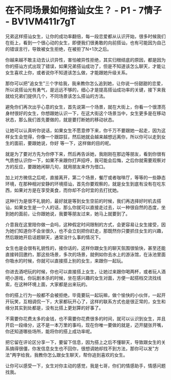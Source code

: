 # 在不同场景如何搭讪女生？ - P1 - 7情子 - BV1VM411r7gT

兄弟这样搭讪女生，让你的成功率翻倍，每一段恋爱都从认识开始，很多时候我们在街上，看到一个很心动的女生，即便我们很勇敢的向前搭讪，也有可能因为自己的错误言行，导致被女生拒绝，在被拒了N+1次之后。

你越来越不敢主动去认识异性，害怕被异性拒绝，其实归根结底的原因，都是因为你的搭讪方式出现了错误，如果兄弟搭讪成功了，但是不知道该怎么聊天，才能让女生喜欢上你，或者说你不知道该怎么做，才能跟她升级关系。

那你可以把"追女生"三个字给我，我来教你怎么追到她，让你说一份甜甜的恋爱，所以说搭讪光有勇气，是远远不够的，细心才是提高搭讪成功率的关键，接下来我就给兄弟们提供几个，不同场景该怎么搭讪的方法。

避免你们再次出乎心意的女生，首先说第一个场景，就在大街上，你看一个很漂亮身材很好的女生，你想跟她认识一下，在这大街这个场景当中，女生更多是在移动状态，那么我们首先要做的，就是要打断她的移动状态。

让她可以认真听你说话，如果女生不愿意停下来，你千万不要跟她一起走，因为这样女生会觉得，你像一个跟踪狂，然后她就会越来越想远离你，所以你可以走到女生的面前，要跟她说，你好 等一下，这样做的目的呢。

就是为了要对方先为你停下来，然后再告诉她，我刚刚在那边等朋友，看到你很有气质想认识你一下，如果不来跟你打声招呼，我可能会后悔，之后你就需要观察对方的反应，要跟她闲聊几句，就用朋友来作为借口。

加上对方微信之后呢，直接离开，第二个场景，餐厅或者咖啡厅，等等的一些静态环境，在那种相对安静的环境搭讪，首先你要观察的，就是女生到底有没有在吃东西，如果对方是在享受美食，而你却不合时宜的去打扰她。

这种行为是很不礼貌的，最好就是等到女生空前的时候，我们再选择好时机去搭讪，如果女生是一个人的话，那么你就可以直接走过去，以一种很自然的态度，坐到她的面前，让你跟她说，我要等朋友过来，她马上就要到了。

介意我在这里陪你做一会吗，这种假定时间限制的方式，会更容易让女生接受，因为她们知道你不会坐很久，也不会立刻把你赶走，那既然你只要抓住女生的兴趣，然后跟她开启话题聊天，通常没什么事的情况下。

女生也是会很有礼貌性的，接你话的，这样你跟女生的聊天氛围很愉快，甚至还能直接转回邀约，那这些场景，多次的场景，就例如你去水上的游泳馆，在泳池里面你吸水的时候，你就可以直接搭上别的女生，来跟你一起玩。

你进去酒吧玩的时候，你也可以直接搭上女生，让她过来跟你喝两杯，或者玩人酒吧小游戏，你玩剧本杀的时候，坐在感兴趣的女生对面，方便一起搭档交流找线索，在这种环境上面，大家都是出来玩的。

你的搭上行为一般都不会被拒绝，毕竟要玩一起玩嘛，做个愉快的小伙伴，一起开开玩笑，互相调侃一下，大家都玩开心了，这样的联系方式也是很正常的，女生和缘分其实到处都是，没有比搭上更划算的好事了。

不需要你花费太多的金钱，也不需要你花费很多的时间，就可以认识到女生，并且开启一段缘分，这不是一本万里的事吗，现在你唯一要做的就是，迈开腿张开嘴，你还知道哪些场所，能将你的搭上成功率呢。

把它留在评论区分享一下，要留下信息，因为搭上之后不懂聊天，导致跟女生的关系搞得很僵，你发信息女生也不回你，很想调她却找不到方法，那你可以发"方法"两字给我，我教你怎么跟女生聊天，帮你追到喜欢的女生。

让你可以感受一下，女生对你主动的感觉，我是七哥，你们的情感助手，情感问题找我。